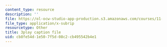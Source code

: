 ```yaml
---
content_type: resource
description: ''
file: https://ol-ocw-studio-app-production.s3.amazonaws.com/courses/11-384-malaysia-sustainable-cities-practicum-spring-2018/cb8fe54d1e507f5d08c2cb495542b4e1_ehZgJ8Y2UJI.srt
file_type: application/x-subrip
resourcetype: Other
title: 3play caption file
uid: cb8fe54d-1e50-7f5d-08c2-cb495542b4e1
---
```

